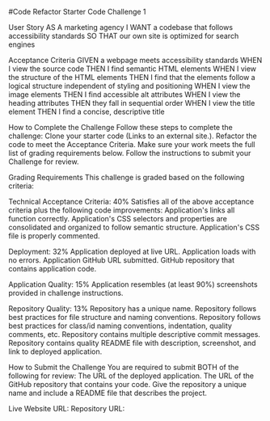 #Code Refactor Starter Code Challenge 1

User Story
AS A marketing agency
I WANT a codebase that follows accessibility standards
SO THAT our own site is optimized for search engines

Acceptance Criteria
GIVEN a webpage meets accessibility standards
WHEN I view the source code
THEN I find semantic HTML elements
WHEN I view the structure of the HTML elements
THEN I find that the elements follow a logical structure independent of styling and positioning
WHEN I view the image elements
THEN I find accessible alt attributes
WHEN I view the heading attributes
THEN they fall in sequential order
WHEN I view the title element
THEN I find a concise, descriptive title

How to Complete the Challenge
Follow these steps to complete the challenge:
Clone your starter code (Links to an external site.).
Refactor the code to meet the Acceptance Criteria.
Make sure your work meets the full list of grading requirements below.
Follow the instructions to submit your Challenge for review.

Grading Requirements
This challenge is graded based on the following criteria:

Technical Acceptance Criteria: 40%
Satisfies all of the above acceptance criteria plus the following code improvements:
Application's links all function correctly.
Application's CSS selectors and properties are consolidated and organized to follow semantic structure.
Application's CSS file is properly commented.

Deployment: 32%
Application deployed at live URL.
Application loads with no errors.
Application GitHub URL submitted.
GitHub repository that contains application code.

Application Quality: 15%
Application resembles (at least 90%) screenshots provided in challenge instructions.

Repository Quality: 13%
Repository has a unique name.
Repository follows best practices for file structure and naming conventions.
Repository follows best practices for class/id naming conventions, indentation, quality comments, etc.
Repository contains multiple descriptive commit messages.
Repository contains quality README file with description, screenshot, and link to deployed application.

How to Submit the Challenge
You are required to submit BOTH of the following for review:
The URL of the deployed application.
The URL of the GitHub repository that contains your code. Give the repository a unique name and include a README file that describes the project.

Live Website URL:
Repository URL:
